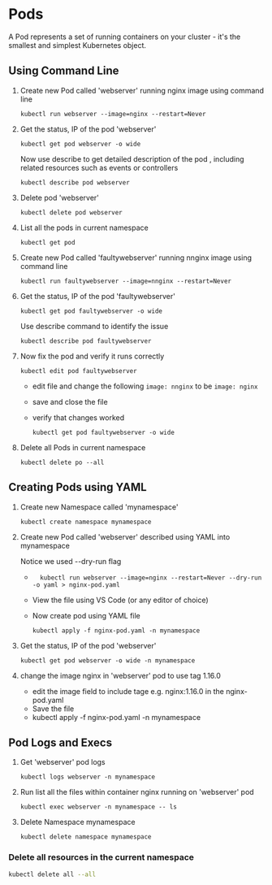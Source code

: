 
# Pods

A Pod represents a set of running containers on your cluster - it's the smallest and simplest Kubernetes object.

## Using Command Line 

1. Create new Pod called 'webserver' running nginx image using command line 

    ```kubernetes
    kubectl run webserver --image=nginx --restart=Never 
    ```

2. Get the status, IP of the pod 'webserver' 

    ```
    kubectl get pod webserver -o wide 
    ```

    Now use describe to get detailed description of the pod , including related resources such as events  or controllers
    ```
    kubectl describe pod webserver  
    ```

3. Delete pod 'webserver' 
    
    ```
    kubectl delete pod webserver
    ```

4. List all the pods in current namespace 
    
    ```
    kubectl get pod 
    ```

5. Create new Pod called 'faultywebserver' running nnginx image using command line 

    ```kubernetes
    kubectl run faultywebserver --image=nnginx --restart=Never 
    ```

6. Get the status, IP of the pod 'faultywebserver' 

    ```
    kubectl get pod faultywebserver -o wide 
    ```

   Use describe command to identify the issue 
    ```
    kubectl describe pod faultywebserver 
    ```

7. Now fix the pod and verify it runs correctly 
    
    ```
    kubectl edit pod faultywebserver
    ```

    * edit file and change the following ```image: nnginx``` to be ```image: nginx```
    * save and close the file 
    * verify that changes worked

        ```
        kubectl get pod faultywebserver -o wide 
        ```
8. Delete all Pods in current namespace 

    ``` 
    kubectl delete po --all
    ```

## Creating Pods using YAML 

1. Create new Namespace called 'mynamespace'
    
    ```
    kubectl create namespace mynamespace
    ```

2. Create new Pod called 'webserver' described using YAML into mynamespace

    Notice we used --dry-run flag 

    * ```
        kubectl run webserver --image=nginx --restart=Never --dry-run -o yaml > nginx-pod.yaml
      ```

    * View the file using VS Code (or any editor of choice)
    * Now create pod using YAML file 
      ```
      kubectl apply -f nginx-pod.yaml -n mynamespace
      ```


3. Get the status, IP of the pod 'webserver' 

    ```
    kubectl get pod webserver -o wide -n mynamespace 
    ```

4. change the image nginx in 'webserver' pod to use tag 1.16.0 

    * edit the image field to include tage e.g. nginx:1.16.0 in the nginx-pod.yaml
    * Save the file 
    * kubectl apply -f nginx-pod.yaml -n mynamespace



## Pod Logs and Execs 

1. Get 'webserver' pod logs

    ```
    kubectl logs webserver -n mynamespace 
    ```

2. Run list all the files within container nginx running on 'webserver' pod

    ```
    kubectl exec webserver -n mynamespace -- ls
    ```

3. Delete Namespace mynamespace

    ```
    kubectl delete namespace mynamespace
    ```

### Delete all resources in the current namespace 

```bash
kubectl delete all --all 
```
